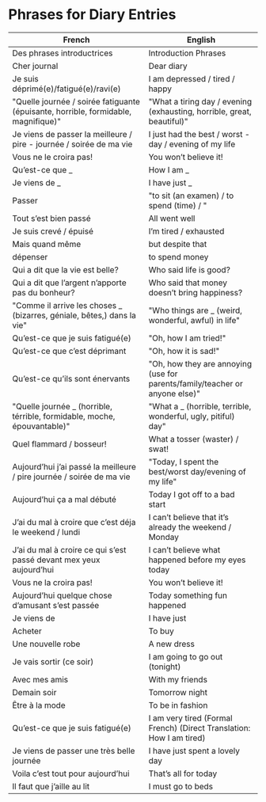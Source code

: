 # Phrases for Diary Entries

| French                                                                             | English                                                                     |
|------------------------------------------------------------------------------------|-----------------------------------------------------------------------------|
| Des phrases introductrices                                                         | Introduction Phrases                                                        |
| Cher journal                                                                       | Dear diary                                                                  |
| Je suis déprimé(e)/fatigué(e)/ravi(e)                                              | I am depressed / tired / happy                                              |
| "Quelle journée / soirée fatiguante (épuisante, horrible, formidable, magnifique)" | "What a tiring day / evening (exhausting, horrible, great, beautiful)"      |
| Je viens de passer la meilleure / pire - journée / soirée de ma vie                | I just had the best / worst - day / evening of my life                      |
| Vous ne le croira pas!                                                             | You won’t believe it!                                                       |
| Qu’est-ce que _                                                                    | How I am _                                                                  |
| Je viens de _                                                                      | I have just _                                                               |
| Passer                                                                             | "to sit (an examen) / to spend (time) / "                                   |
| Tout s’est bien passé                                                              | All went well                                                               |
| Je suis crevé / épuisé                                                             | I’m tired / exhausted                                                       |
| Mais quand même                                                                    | but despite that                                                            |
| dépenser                                                                           | to spend money                                                              |
| Qui a dit que la vie est belle?                                                    | Who said life is good?                                                      |
| Qui a dit que l’argent n’apporte pas du bonheur?                                   | Who said that money doesn’t bring happiness?                                |
| "Comme il arrive les choses _ (bizarres, géniale, bêtes,) dans la vie"             | "Who things are _ (weird, wonderful, awful) in life"                        |
| Qu’est-ce que je suis fatigué(e)                                                   | "Oh, how I am tried!"                                                       |
| Qu’est-ce que c’est déprimant                                                      | "Oh, how it is sad!"                                                        |
| Qu’est-ce qu’ils sont énervants                                                    | "Oh, how they are annoying (use for parents/family/teacher or anyone else)" |
| "Quelle journée _ (horrible, térrible, formidable, moche, épouvantable)"           | "What a _ (horrible, terrible, wonderful, ugly, pitiful) day"               |
| Quel flammard / bosseur!                                                           | What a tosser (waster) / swat!                                              |
| Aujourd’hui j’ai passé la meilleure / pire journée / soirée de ma vie              | "Today, I spent the best/worst day/evening of my life"                      |
| Aujourd’hui ça a mal débuté                                                        | Today I got off to a bad start                                              |
| J’ai du mal à croire que c’est déja le weekend / lundi                             | I can’t believe that it’s already the weekend / Monday                      |
| J’ai du mal à croire ce qui s’est passé devant mex yeux aujourd’hui                | I can’t believe what happened before my eyes today                          |
| Vous ne la croira pas!                                                             | You won’t believe it!                                                        |
| Aujourd’hui quelque chose d’amusant s’est passée                                   | Today something fun happened                                                |
| Je viens de                                                                        | I have just                                                                 |
| Acheter                                                                            | To buy                                                                      |
| Une nouvelle robe                                                                  | A new dress                                                                 |
| Je vais sortir (ce soir)                                                           | I am going to go out (tonight)                                              |
| Avec mes amis                                                                      | With my friends                                                             |
| Demain soir                                                                        | Tomorrow night                                                              |
| Être à la mode                                                                     | To be in fashion                                                            |
| Qu’est-ce que je suis fatigué(e)                                                   | I am very tired (Formal French) (Direct Translation: How I am tired)        |
| Je viens de passer une très belle journée                                          | I have just spent a lovely day                                              |
| Voila c’est tout pour aujourd’hui                                                  | That’s all for today                                                        |
| Il faut que j’aille au lit                                                         | I must go to beds                                                           |
